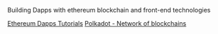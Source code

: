 Building Dapps with ethereum blockchain and front-end technologies

[Ethereum Dapps Tutorials](https://medium.com/@mvmurthy/full-stack-hello-world-voting-ethereum-dapp-tutorial-part-1-40d2d0d807c2)
[Polkadot - Network of blockchains](https://polkadot.network/)
